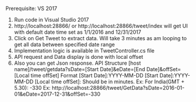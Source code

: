 Prerequisite: VS 2017
1. Run code in Visual Studio 2017
2. http://localhost:28866/ or http://localhost:28866/tweet/index will get UI with default date time set as 1/1/2016 and 12/31/2017
3. Click on Get Tweet to extract data. Will take 3 minutes as am looping to get all data between specified date range
4. Implementation logic is available in TweetController.cs file 
6. API request and Data display is done with local offset
7. Also you can get Json response. API Structure [host name]/tweet/getdata?sDate=[Start Date]&eDate=[End Date]&offSet=[Local time offSet]
   Format
   [Start Date]:YYYY-MM-DD
   [Start Date]:YYYY-MM-DD
   [Local time offSet]: Should be in minutes. Ex: For India(GMT + 5.30): -330
   Ex: http://localhost:28866/tweet/GetData?sDate=2016-01-01&eDate=2017-12-31&offSet=-330